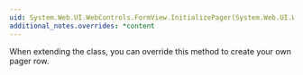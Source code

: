 ```yaml
---
uid: System.Web.UI.WebControls.FormView.InitializePager(System.Web.UI.WebControls.FormViewRow,System.Web.UI.WebControls.PagedDataSource)
additional_notes.overrides: *content
---
```


<p>When extending the <xref href="System.Web.UI.WebControls.FormView"></xref> class, you can override this method to create your own pager row.</p>



